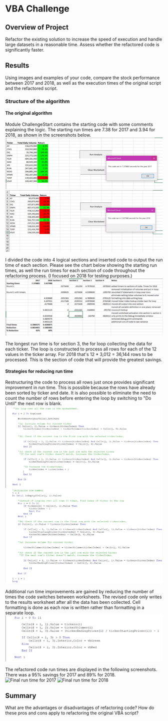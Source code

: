 # VBA Challenge
## Overview of Project

Refactor the existing solution to increase the speed of execution and handle large datasets in a reasonable time. Assess whether the refactored code is significantly faster.

## Results
Using images and examples of your code, compare the stock performance between 2017 and 2018, as well as the execution times of the original script and the refactored script.

### Structure of the algorithm

#### The original algorithm

Module ChallengeStart contains the starting code with some comments explaining the logic. The starting run times are 7.38 for 2017 and 3.94 for 2018, as shown in the screenshots below. ![Run time 2017](Resources/Starting_time_2017.png)
![Run time 2018](Resources/Starting_time_2018.png)

I divided the code into 4 logical sections and inserted code to output the run time of each section. Please see the chart below showing the starting run times, as well the run times for each section of code throughout the refactoring process. (I focused on 2018 for testing purposes.) ![run time results](Resources/chart_of_results.PNG)

The longest run time is for section 3, the for loop collecting the data for each ticker. The loop is constructed to process all rows for each of the 12 values in the ticker array. For 2018 that's 12 * 3,012 = 36,144 rows to be processed. This is the section of code that will provide the greatest savings.

#### Strategies for reducing run time

Restructuring the code to process all rows just once provides significant improvement in run time. This is possible because the rows have already been sorted by ticker and date. It is also possible to eliminate the need to count the number of rows before entering the loop by switching to "Do Until" the next row is blank. 
![Original for loop](Resources/original_for_loop.PNG)
![Revised loop](Resources/revised_loop.PNG)

Additional run time improvements are gained by reducing the number of times the code switches between worksheets. The revised code only writes to the results worksheet after all the data has been collected. Cell formatting is done as each row is written rather than formatting in a separate loop. 
![Combine writing to and formatting cells](/Resources/combining_writing_formatting.PNG)

The refactored code run times are displayed in the following screenshots. There was a 95% savings for 2017 and 89% for 2018.
![Final run time for 2017](Resources/Final_time_2017)
![Final run time for 2018](Resources/Final_time_2018)


## Summary
What are the advantages or disadvantages of refactoring code?
How do these pros and cons apply to refactoring the original VBA script?